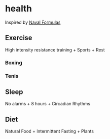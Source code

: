 # health
Inspired by [Naval Formulas](nav.al) 
## Exercise

High intensity resistance training + Sports + Rest

### Boxing

### Tenis

## Sleep

No alarms + 8 hours + Circadian Rhythms

## Diet

Natural Food + Intermittent Fasting + Plants
